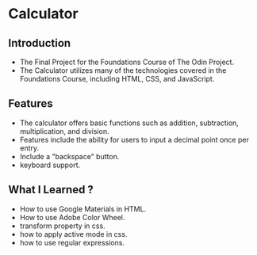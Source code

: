 # Calculator

## Introduction
- The Final Project for the Foundations Course of The Odin Project.
- The Calculator utilizes many of the technologies covered in the Foundations Course, including HTML, CSS, and JavaScript.

## Features
- The calculator offers basic functions such as addition, subtraction, multiplication, and division. 
- Features include the ability for users to input a decimal point once per entry. 
- Include  a "backspace" button.
- keyboard support.

## What I Learned ?
- How to use Google Materials in HTML.
- How to use Adobe Color Wheel.
- transform property in css.
- how to apply active mode in css.
- how to use regular expressions.